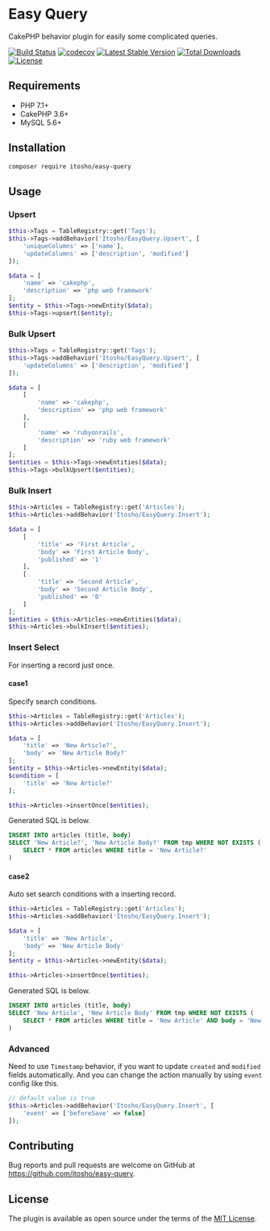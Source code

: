 # Easy Query

CakePHP behavior plugin for easily some complicated queries.

[![Build Status](https://travis-ci.org/itosho/easy-query.svg?branch=master)](https://travis-ci.org/itosho/easy-query)
[![codecov](https://codecov.io/gh/itosho/easy-query/branch/master/graph/badge.svg)](https://codecov.io/gh/itosho/easy-query)
[![Latest Stable Version](https://poser.pugx.org/itosho/easy-query/v/stable)](https://packagist.org/packages/itosho/easy-query)
[![Total Downloads](https://poser.pugx.org/itosho/easy-query/downloads)](https://packagist.org/packages/itosho/easy-query)
[![License](https://poser.pugx.org/itosho/easy-query/license)](https://packagist.org/packages/itosho/easy-query)

## Requirements

- PHP 7.1+
- CakePHP 3.6+
- MySQL 5.6+

## Installation

```bash
composer require itosho/easy-query
```

## Usage

### Upsert

```php
$this->Tags = TableRegistry::get('Tags');
$this->Tags->addBehavior('Itosho/EasyQuery.Upsert', [
    'uniqueColumns' => ['name'],
    'updateColumns' => ['description', 'modified']
]);

$data = [
    'name' => 'cakephp',
    'description' => 'php web framework'
];
$entity = $this->Tags->newEntity($data);
$this->Tags->upsert($entity);
```

### Bulk Upsert

```php
$this->Tags = TableRegistry::get('Tags');
$this->Tags->addBehavior('Itosho/EasyQuery.Upsert', [
    'updateColumns' => ['description', 'modified']
]);

$data = [
    [
        'name' => 'cakephp',
        'description' => 'php web framework'
    ],
    [
        'name' => 'rubyonrails',
        'description' => 'ruby web framework'
    ]
];
$entities = $this->Tags->newEntities($data);
$this->Tags->bulkUpsert($entities);
```

### Bulk Insert

```php
$this->Articles = TableRegistry::get('Articles');
$this->Articles->addBehavior('Itosho/EasyQuery.Insert');

$data = [
    [
        'title' => 'First Article',
        'body' => 'First Article Body',
        'published' => '1'
    ],
    [
        'title' => 'Second Article',
        'body' => 'Second Article Body',
        'published' => '0'
    ]
];
$entities = $this->Articles->newEntities($data);
$this->Articles->bulkInsert($entities);
```

### Insert Select
For inserting a record just once.

#### case1
Specify search conditions.

```php
$this->Articles = TableRegistry::get('Articles');
$this->Articles->addBehavior('Itosho/EasyQuery.Insert');

$data = [
    'title' => 'New Article?',
    'body' => 'New Article Body?'
];
$entity = $this->Articles->newEntity($data);
$condition = [
    'title' => 'New Article?'
];

$this->Articles->insertOnce($entities);
```

Generated SQL is below.

```sql
INSERT INTO articles (title, body)
SELECT 'New Article?', 'New Article Body?' FROM tmp WHERE NOT EXISTS (    
    SELECT * FROM articles WHERE title = 'New Article?'
)
```

#### case2
Auto set search conditions with a inserting record.

```php
$this->Articles = TableRegistry::get('Articles');
$this->Articles->addBehavior('Itosho/EasyQuery.Insert');

$data = [
    'title' => 'New Article',
    'body' => 'New Article Body'
];
$entity = $this->Articles->newEntity($data);

$this->Articles->insertOnce($entities);
```

Generated SQL is below.

```sql
INSERT INTO articles (title, body)
SELECT 'New Article', 'New Article Body' FROM tmp WHERE NOT EXISTS (    
    SELECT * FROM articles WHERE title = 'New Article' AND body = 'New Article Body'
)
```

### Advanced 
Need to use `Timestamp` behavior, if you want to update `created` and `modified` fields automatically.
And you can change the action manually by using `event` config like this.

```php
// default value is true
$this->Articles->addBehavior('Itosho/EasyQuery.Insert', [
    'event' => ['beforeSave' => false]
]);
```

## Contributing

Bug reports and pull requests are welcome on GitHub at https://github.com/itosho/easy-query.

## License

The plugin is available as open source under the terms of the [MIT License](http://opensource.org/licenses/MIT).
